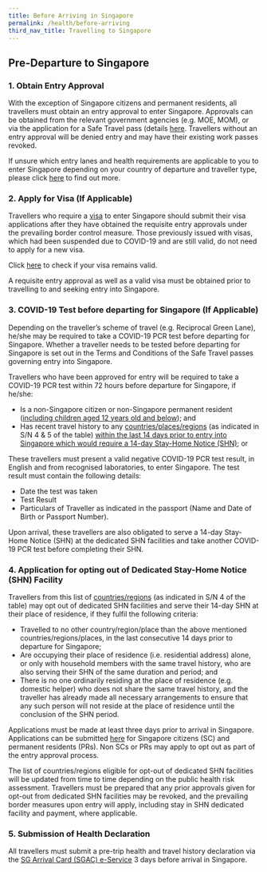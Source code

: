 ```yaml
---
title: Before Arriving in Singapore
permalink: /health/before-arriving
third_nav_title: Travelling to Singapore
---
```

## Pre-Departure to Singapore

### 1. Obtain Entry Approval

With the exception of Singapore citizens and permanent residents, all travellers must obtain an entry approval to enter Singapore. Approvals can be obtained from the relevant government agencies (e.g. MOE, MOM), or via the application for a Safe Travel pass (details [here](/arriving/overview). Travellers without an entry approval will be denied entry and may have their existing work passes revoked.

If unsure which entry lanes and health requirements are applicable to you to enter Singapore depending on your country of departure and traveller type, please click [here](/arriving/overview) to find out more.

### 2. Apply for Visa (If Applicable)

Travellers who require a [visa](https://www.ica.gov.sg/visitor/visitor_entryvisa) to enter Singapore should submit their visa applications after they have obtained the requisite entry approvals under the prevailing border control measure. Those previously issued with visas, which had been suspended due to COVID-19 and are still valid, do not need to apply for a new visa. 

Click [here](https://eservices.ica.gov.sg/esvclandingpage/save) to check if your visa remains valid.

A requisite entry approval as well as a valid visa must be obtained prior to travelling to and seeking entry into Singapore.

### 3. COVID-19 Test before departing for Singapore (If Applicable)

Depending on the traveller’s scheme of travel (e.g. Reciprocal Green Lane), he/she may be required to take a COVID-19 PCR test before departing for Singapore. Whether a traveller needs to be tested before departing for Singapore is set out in the Terms and Conditions of the Safe Travel passes governing entry into Singapore.

Travellers who have been approved for entry will be required to take a COVID-19 PCR test within 72 hours before departure for Singapore, if he/she:
- Is a non-Singapore citizen or non-Singapore permanent resident (<u>including children aged 12 years old and below</u>); and
- Has recent travel history to any [countries/places/regions](/files/SHN-and-swab-summary.pdf) (as indicated in S/N 4 & 5 of the table) <u>within the last 14 days prior to entry into Singapore which would require a 14-day Stay-Home Notice (SHN)</u>; or

These travellers must present a valid negative COVID-19 PCR test result, in English and from recognised laboratories, to enter Singapore. The test result must contain the following details:
- Date the test was taken
- Test Result
- Particulars of Traveller as indicated in the passport (Name and Date of Birth or Passport Number).  

Upon arrival, these travellers are also obligated to serve a 14-day Stay-Home Notice (SHN) at the dedicated SHN facilities and take another COVID-19 PCR test before completing their SHN.

### 4. Application for opting out of Dedicated Stay-Home Notice (SHN) Facility

Travellers from this list of [countries/regions](/files/SHN-and-swab-summary.pdf) (as indicated in S/N 4 of the table) may opt out of dedicated SHN facilities and serve their 14-day SHN at their place of residence, if they fulfil the following criteria:

- Travelled to no other country/region/place than the above mentioned countries/regions/places, in the last consecutive 14 days prior to departure for Singapore;
- Are occupying their place of residence (i.e. residential address) alone, or only with household members with the same travel history, who are also serving their SHN of the same duration and period; and
- There is no one ordinarily residing at the place of residence (e.g. domestic helper) who does not share the same travel history, and the traveller has already made all necessary arrangements to ensure that any such person will not reside at the place of residence until the conclusion of the SHN period.

Applications must be made at least three days prior to arrival in Singapore. Applications can be submitted [here](/sc-pr/opt-out/apply-now) for Singapore citizens (SC) and permanent residents (PRs). Non SCs or PRs may apply to opt out as part of the entry approval process.

The list of countries/regions eligible for opt-out of dedicated SHN facilities will be updated from time to time depending on the public health risk assessment. Travellers must be prepared that any prior approvals given for opt-out from dedicated SHN facilities may be revoked, and the prevailing border measures upon entry will apply, including stay in SHN dedicated facility and payment, where applicable.

### 5. Submission of Health Declaration

All travellers must submit a pre-trip health and travel history declaration via the <a href="https://eservices.ica.gov.sg/sgarrivalcard/" target="_blank">SG Arrival Card (SGAC) e-Service</a> 3 days before arrival in Singapore.


